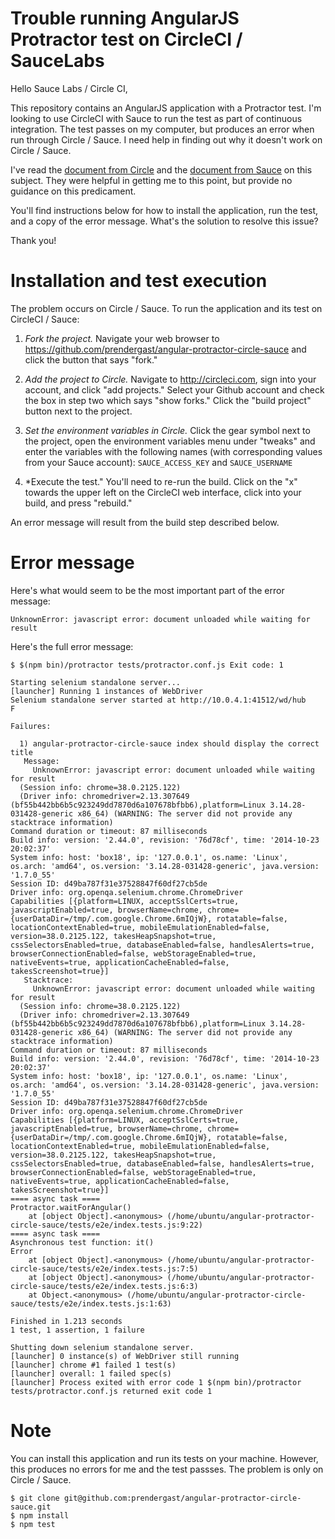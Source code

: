 # Trouble running AngularJS Protractor test on CircleCI / SauceLabs

Hello Sauce Labs / Circle CI,

This repository contains an AngularJS application with a Protractor test. I'm looking to use CircleCI with Sauce to run the test as part of continuous integration. The test passes on my computer, but produces an error when run through Circle / Sauce. I need help in finding out why it doesn't work on Circle / Sauce.

I've read the [document from Circle](https://circleci.com/docs/browser-testing-with-sauce-labs) and the [document from Sauce](https://docs.saucelabs.com/ci-integrations/circleci/) on this subject. They were helpful in getting me to this point, but provide no guidance on this predicament.

You'll find instructions below for how to install the application, run the test, and a copy of the error message. What's the solution to resolve this issue?

Thank you!


# Installation and test execution

The problem occurs on Circle / Sauce. To run the application and its test on CircleCI / Sauce:

1. *Fork the project.* Navigate your web browser to https://github.com/prendergast/angular-protractor-circle-sauce and click the button that says "fork."

2. *Add the project to Circle.* Navigate to http://circleci.com, sign into your account, and click "add projects." Select your Github account and check the box in step two which says "show forks." Click the "build project" button next to the project.

3. *Set the environment variables in Circle.* Click the gear symbol next to the project, open the environment variables menu under "tweaks" and enter the variables with the following names (with corresponding values from your Sauce account): `SAUCE_ACCESS_KEY` and `SAUCE_USERNAME`

4. *Execute the test." You'll need to re-run the build. Click on the "x" towards the upper left on the CircleCI web interface, click into your build, and press "rebuild."

An error message will result from the build step described below.


# Error message

Here's what would seem to be the most important part of the error message:

    UnknownError: javascript error: document unloaded while waiting for result

Here's the full error message:

    $ $(npm bin)/protractor tests/protractor.conf.js Exit code: 1

    Starting selenium standalone server...
    [launcher] Running 1 instances of WebDriver
    Selenium standalone server started at http://10.0.4.1:41512/wd/hub
    F
    
    Failures:
    
      1) angular-protractor-circle-sauce index should display the correct title
       Message:
         UnknownError: javascript error: document unloaded while waiting for result
      (Session info: chrome=38.0.2125.122)
      (Driver info: chromedriver=2.13.307649 (bf55b442bb6b5c923249dd7870d6a107678bfbb6),platform=Linux 3.14.28-031428-generic x86_64) (WARNING: The server did not provide any stacktrace information)
    Command duration or timeout: 87 milliseconds
    Build info: version: '2.44.0', revision: '76d78cf', time: '2014-10-23 20:02:37'
    System info: host: 'box18', ip: '127.0.0.1', os.name: 'Linux', os.arch: 'amd64', os.version: '3.14.28-031428-generic', java.version: '1.7.0_55'
    Session ID: d49ba787f31e37528847f60df27cb5de
    Driver info: org.openqa.selenium.chrome.ChromeDriver
    Capabilities [{platform=LINUX, acceptSslCerts=true, javascriptEnabled=true, browserName=chrome, chrome={userDataDir=/tmp/.com.google.Chrome.6mIQjW}, rotatable=false, locationContextEnabled=true, mobileEmulationEnabled=false, version=38.0.2125.122, takesHeapSnapshot=true, cssSelectorsEnabled=true, databaseEnabled=false, handlesAlerts=true, browserConnectionEnabled=false, webStorageEnabled=true, nativeEvents=true, applicationCacheEnabled=false, takesScreenshot=true}]
       Stacktrace:
         UnknownError: javascript error: document unloaded while waiting for result
      (Session info: chrome=38.0.2125.122)
      (Driver info: chromedriver=2.13.307649 (bf55b442bb6b5c923249dd7870d6a107678bfbb6),platform=Linux 3.14.28-031428-generic x86_64) (WARNING: The server did not provide any stacktrace information)
    Command duration or timeout: 87 milliseconds
    Build info: version: '2.44.0', revision: '76d78cf', time: '2014-10-23 20:02:37'
    System info: host: 'box18', ip: '127.0.0.1', os.name: 'Linux', os.arch: 'amd64', os.version: '3.14.28-031428-generic', java.version: '1.7.0_55'
    Session ID: d49ba787f31e37528847f60df27cb5de
    Driver info: org.openqa.selenium.chrome.ChromeDriver
    Capabilities [{platform=LINUX, acceptSslCerts=true, javascriptEnabled=true, browserName=chrome, chrome={userDataDir=/tmp/.com.google.Chrome.6mIQjW}, rotatable=false, locationContextEnabled=true, mobileEmulationEnabled=false, version=38.0.2125.122, takesHeapSnapshot=true, cssSelectorsEnabled=true, databaseEnabled=false, handlesAlerts=true, browserConnectionEnabled=false, webStorageEnabled=true, nativeEvents=true, applicationCacheEnabled=false, takesScreenshot=true}]
    ==== async task ====
    Protractor.waitForAngular()
        at [object Object].<anonymous> (/home/ubuntu/angular-protractor-circle-sauce/tests/e2e/index.tests.js:9:22)
    ==== async task ====
    Asynchronous test function: it()
    Error
        at [object Object].<anonymous> (/home/ubuntu/angular-protractor-circle-sauce/tests/e2e/index.tests.js:7:5)
        at [object Object].<anonymous> (/home/ubuntu/angular-protractor-circle-sauce/tests/e2e/index.tests.js:6:3)
        at Object.<anonymous> (/home/ubuntu/angular-protractor-circle-sauce/tests/e2e/index.tests.js:1:63)
    
    Finished in 1.213 seconds
    1 test, 1 assertion, 1 failure
    
    Shutting down selenium standalone server.
    [launcher] 0 instance(s) of WebDriver still running
    [launcher] chrome #1 failed 1 test(s)
    [launcher] overall: 1 failed spec(s)
    [launcher] Process exited with error code 1 $(npm bin)/protractor tests/protractor.conf.js returned exit code 1

# Note

You can install this application and run its tests on your machine. However, this produces no errors for me and the test passses. The problem is only on Circle / Sauce.

    $ git clone git@github.com:prendergast/angular-protractor-circle-sauce.git
    $ npm install
    $ npm test

